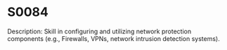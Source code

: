 # S0084
Description: Skill in configuring and utilizing network protection components (e.g., Firewalls, VPNs, network intrusion detection systems).
